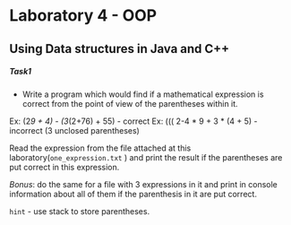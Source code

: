# Laboratory 4 - OOP

## Using Data structures in Java and C++

##### Task1

-  Write a program which would find if a mathematical expression is correct from the point of view of the parentheses within it.

Ex: (2*9 + 4) - (3*(2+76) + 55) - correct
Ex: ((( 2-4 * 9 + 3 *  (4 + 5) - incorrect (3 unclosed parentheses)

Read the expression from the file attached at this laboratory(`one_expression.txt` ) and print the result if the parentheses are put correct in this expression.

*Bonus*: do the same for a file with 3 expressions in it and print in console information about all of them if the parenthesis in it are put correct.

`hint` - use stack to store parentheses.

